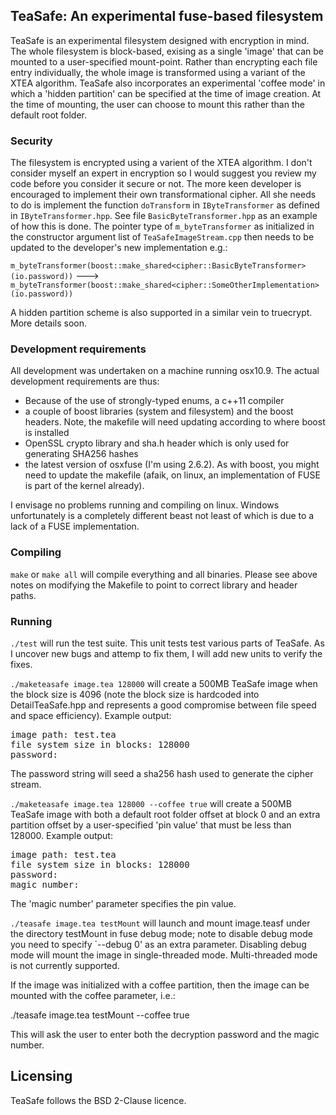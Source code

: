 TeaSafe: An experimental fuse-based filesystem
----------------------------------------------

TeaSafe is an experimental filesystem designed with encryption in mind. 
The whole filesystem is block-based, exising as a single 'image'
that can be mounted to a user-specified mount-point. Rather than encrypting each file entry
individually, the whole image is transformed using a variant of the XTEA algorithm.
TeaSafe also incorporates an experimental
'coffee mode' in which a 'hidden partition' can be specified at the time
of image creation. At the time of mounting, the user can choose to mount this
rather than the default root folder.

### Security

The filesystem is encrypted using a varient of the XTEA algorithm. 
I don't consider myself an expert in encryption so I would suggest you
review my code before you consider it secure or not.
The more keen developer is encouraged to implement their own transformational cipher. All she 
needs to do is implement the function `doTransform` in `IByteTransformer` as defined in `IByteTransformer.hpp`.
See file `BasicByteTransformer.hpp` as an example of how this is done. The pointer type of `m_byteTransformer`
as initialized in the constructor argument list of `TeaSafeImageStream.cpp` then needs to be updated to
the developer's new implementation e.g.:

`m_byteTransformer(boost::make_shared<cipher::BasicByteTransformer>(io.password))` --->
`m_byteTransformer(boost::make_shared<cipher::SomeOtherImplementation>(io.password))`

A hidden partition scheme is also supported in a similar vein to truecrypt. More details soon.

### Development requirements

All development was undertaken on a machine running osx10.9.
The actual development requirements are thus:

- Because of the use of strongly-typed enums, a c++11 compiler 
- a couple of boost libraries (system and filesystem) and the boost headers. Note, the makefile will need 
updating according to where boost is installed
- OpenSSL crypto library and sha.h header which is only used for generating SHA256 hashes
- the latest version of osxfuse (I'm using 2.6.2). As with boost, you might need to update the makefile
(afaik, on linux, an implementation of FUSE is part of the kernel already).

I envisage no problems running and compiling on linux. Windows unfortunately is a completely different beast
not least of which is due to a lack of a FUSE implementation.

### Compiling

`make` or `make all` will compile everything and all binaries. Please see above notes
on modifying the Makefile to point to correct library and header paths.

### Running

`./test` will run the test suite. This unit tests test various parts of TeaSafe. As I uncover
new bugs and attemp to fix them, I will add new units to verify the fixes.

`./maketeasafe image.tea 128000` will create a 500MB TeaSafe image when the block
size is 4096 (note the block size is hardcoded into DetailTeaSafe.hpp and represents
a good compromise between file speed and space efficiency). Example output:

<pre>
image path: test.tea
file system size in blocks: 128000
password:
</pre>

The password string will seed a sha256 hash used to generate the
cipher stream.

`./maketeasafe image.tea 128000 --coffee true` will create a 500MB TeaSafe image with
both a default root folder offset at block 0 and an extra partition offset by a user-specified
'pin value' that must be less than 128000. Example output:

<pre>
image path: test.tea
file system size in blocks: 128000
password:
magic number:
</pre>

The 'magic number' parameter specifies the pin value.

`./teasafe image.tea testMount` will launch and mount image.teasf under 
the directory testMount in fuse debug mode; note to disable debug
mode you need to specify `--debug 0' as an extra parameter. Disabling
debug mode will mount the image in single-threaded mode. Multi-threaded mode
is not currently supported.

If the image was initialized with a coffee partition, then the image can be mounted
with the coffee parameter, i.e.:

./teasafe image.tea testMount --coffee true

This will ask the user to enter both the decryption password and the magic number.

Licensing
---------

TeaSafe follows the BSD 2-Clause licence. 
